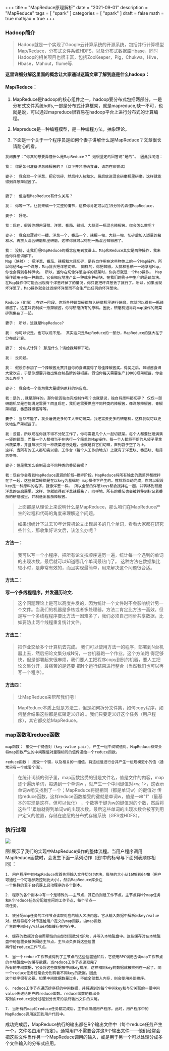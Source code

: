 +++
title = "MapReduce原理解析"
date = "2021-09-01"
description = "MapReduce"
tags = [
  "spark"
]
categories = [
  "spark"
]
draft = false
math = true
mathjax = true
+++


### Hadoop简介

>  Hadoop就是一个实现了Google云计算系统的开源系统，包括并行计算模型Map/Reduce，分布式文件系统HDFS，以及分布式数据库Hbase，同时Hadoop的相关项目也很丰富，包括ZooKeeper，Pig，Chukwa，Hive，Hbase，Mahout，flume等.

**这里详细分解这里面的概念让大家通过这篇文章了解到底是什么hadoop：**



#### Map/Reduce：

1. MapReduce是hadoop的核心组件之一，hadoop要分布式包括两部分，一是分布式文件系统hdfs,一部是分布式计算框架，就是mapreduce,缺一不可，也就是说，可以通过mapreduce很容易在hadoop平台上进行分布式的计算编程。

2. Mapreduce是一种编程模型，是一种编程方法，抽象理论。

3. 下面是一个关于一个程序员是如何个妻子讲解什么是MapReduce？文章很长请耐心的看。
```
我问妻子：“你真的想要弄懂什么是MapReduce？” 她很坚定的回答说“是的”。 因此我问道：

我： 你是如何准备洋葱辣椒酱的？（以下并非准确食谱，请勿在家尝试）

妻子： 我会取一个洋葱，把它切碎，然后拌入盐和水，最后放进混合研磨机里研磨。这样就能得到洋葱辣椒酱了。


妻子： 但这和MapReduce有什么关系？

我： 你等一下。让我来编一个完整的情节，这样你肯定可以在15分钟内弄懂MapReduce.

妻子： 好吧。

我：现在，假设你想用薄荷、洋葱、番茄、辣椒、大蒜弄一瓶混合辣椒酱。你会怎么做呢？

妻子： 我会取薄荷叶一撮，洋葱一个，番茄一个，辣椒一根，大蒜一根，切碎后加入适量的盐和水，再放入混合研磨机里研磨，这样你就可以得到一瓶混合辣椒酱了。

我： 没错，让我们把MapReduce的概念应用到食谱上。Map和Reduce其实是两种操作，我来给你详细讲解下。
Map（映射）: 把洋葱、番茄、辣椒和大蒜切碎，是各自作用在这些物体上的一个Map操作。所以你给Map一个洋葱，Map就会把洋葱切碎。 同样的，你把辣椒，大蒜和番茄一一地拿给Map，你也会得到各种碎块。 所以，当你在切像洋葱这样的蔬菜时，你执行就是一个Map操作。 Map操作适用于每一种蔬菜，它会相应地生产出一种或多种碎块，在我们的例子中生产的是蔬菜块。在Map操作中可能会出现有个洋葱坏掉了的情况，你只要把坏洋葱丢了就行了。所以，如果出现坏洋葱了，Map操作就会过滤掉坏洋葱而不会生产出任何的坏洋葱块。


Reduce（化简）:在这一阶段，你将各种蔬菜碎都放入研磨机里进行研磨，你就可以得到一瓶辣椒酱了。这意味要制成一瓶辣椒酱，你得研磨所有的原料。因此，研磨机通常将map操作的蔬菜碎聚集在了一起。

妻子： 所以，这就是MapReduce?

我： 你可以说是，也可以说不是。 其实这只是MapReduce的一部分，MapReduce的强大在于分布式计算。

妻子： 分布式计算？ 那是什么？请给我解释下吧。

我： 没问题。

我： 假设你参加了一个辣椒酱比赛并且你的食谱赢得了最佳辣椒酱奖。得奖之后，辣椒酱食谱大受欢迎，于是你想要开始出售自制品牌的辣椒酱。假设你每天需要生产10000瓶辣椒酱，你会怎么办呢？

妻子： 我会找一个能为我大量提供原料的供应商。

我：是的..就是那样的。那你能否独自完成制作呢？也就是说，独自将原料都切碎？ 仅仅一部研磨机又是否能满足需要？而且现在，我们还需要供应不同种类的辣椒酱，像洋葱辣椒酱、青椒辣椒酱、番茄辣椒酱等等。

妻子： 当然不能了，我会雇佣更多的工人来切蔬菜。我还需要更多的研磨机，这样我就可以更快地生产辣椒酱了。

我：没错，所以现在你就不得不分配工作了，你将需要几个人一起切蔬菜。每个人都要处理满满一袋的蔬菜，而每一个人都相当于在执行一个简单的Map操作。每一个人都将不断的从袋子里拿出蔬菜来，并且每次只对一种蔬菜进行处理，也就是将它们切碎，直到袋子空了为止。
这样，当所有的工人都切完以后，工作台（每个人工作的地方）上就有了洋葱块、番茄块、和蒜蓉等等。

妻子：但是我怎么会制造出不同种类的番茄酱呢？

我：现在你会看到MapReduce遗漏的阶段—搅拌阶段。MapReduce将所有输出的蔬菜碎都搅拌在了一起，这些蔬菜碎都是在以key为基础的 map操作下产生的。搅拌将自动完成，你可以假设key是一种原料的名字，就像洋葱一样。 所以全部的洋葱keys都会搅拌在一起，并转移到研磨洋葱的研磨器里。这样，你就能得到洋葱辣椒酱了。同样地，所有的番茄也会被转移到标记着番茄的研磨器里，并制造出番茄辣椒酱。
```

> 上面都是从理论上来说明什么是MapReduce，那么咱们在MapReduce产生的过程和代码的角度来理解这个问题。

> 如果想统计下过去10年计算机论文出现最多的几个单词，看看大家都在研究些什么，那收集好论文后，该怎么办呢？ 

#### 方法一：
> 我可以写一个小程序，把所有论文按顺序遍历一遍，统计每一个遇到的单词的出现次数，最后就可以知道哪几个单词最热门了。 这种方法在数据集比较小时，是非常有效的，而且实现最简单，用来解决这个问题很合适。 

#### 方法二：
**写一个多线程程序，并发遍历论文.**
> 这个问题理论上是可以高度并发的，因为统计一个文件时不会影响统计另一个文件。当我们的机器是多核或者多处理器，方法二肯定比方法一高效。但是写一个多线程程序要比方法一困难多了，我们必须自己同步共享数据，比如要防止两个线程重复统计文件。 

#### 方法三：
> 把作业交给多个计算机去完成。 
我们可以使用方法一的程序，部署到N台机器上去，然后把论文集分成N份，一台机器跑一个作业。这个方法跑
得足够快，但是部署起来很麻烦，我们要人工把程序copy到别的机器，要人工把论文集分开，最痛苦的是还要
把N个运行结果进行整合（当然我们也可以再写一个程序）。 

#### 方法四：
> 让MapReduce来帮帮我们吧！ 

> MapReduce本质上就是方法三，但是如何拆分文件集，如何copy程序，如何整合结果这些都是框架定义好的
。我们只要定义好这个任务（用户程序），其它都交给MapReduce。


### map函数和reduce函数　
```　
map函数： 接受一个键值对（key-value pair），产生一组中间键值对。MapReduce框架会将map函数产生的中间键值对里键相同的值传递给一个reduce函数。 

reduce函数： 接受一个键，以及相关的一组值，将这组值进行合并产生一组规模更小的值（通常只有一个或零个值）。 
```

> 在统计词频的例子里，map函数接受的键是文件名，值是文件的内容，map逐个遍历单词，每遇到一个单词w
 ，就产生一个中间键值对<w, 1>，这表示单词w咱又找到了一个；MapReduce将键相同（都是单词w）的键值对
传给reduce函数，这样reduce函数接受的键就是单词w，值是一串"1"（最基本的实现是这样，但可以优化）
，个数等于键为w的键值对的个数，然后将这些“1”累加就得到单词w的出现次数。最后这些单词的出现次数会被写到用户定义的位置，存储在底层的分布式存储系统（GFS或HDFS）。



### 执行过程
![](https://markdown-1258220306.cos.ap-shenzhen-fsi.myqcloud.com/img/map-reduce.png)

图1展示了我们的实现中MapReduce操作的整体流程。当用户程序调用MapReduce函数时，会发生下面一系列动作（图1中的标号与下面列表顺序相同）：


```
1. 用户程序中的MapReduce库首先将输入文件切分为M块，每块的大小从16MB到64MB（用户可通过一个可选参数控制此大小）。然后MapReduce库会在
一个集群的若干台机器上启动程序的多个副本。

2. 程序的各个副本中有一个是特殊的——主节点，其它的则是工作节点。主节点将M个map任务和R个reduce任务分配给空闲的工作节点，每个节点一
项任务。

3. 被分配map任务的工作节点读取对应的输入区块内容。它从输入数据中解析出key/value对，然后将每个对传递给用户定义的map函数。由map函数
产生的中间key/value对都缓存在内存中。

4. 缓存的数据对会被周期性的由划分函数分成R块，并写入本地磁盘中。这些缓存对在本地磁盘中的位置会被传回给主节点，主节点负责将这些位置
再传给reduce工作节点。

5. 当一个reduce工作节点得到了主节点的这些位置通知后，它使用RPC调用去读map工作节点的本地磁盘中的缓存数据。当reduce工作节点读取完了
所有的中间数据，它会将这些数据按中间key排序，这样相同key的数据就被排列在一起了。同一个reduce任务经常会分到有着不同key的数据，因此
这个排序很有必要。如果中间数据数量过多，不能全部载入内存，则会使用外部排序。

6. reduce工作节点遍历排序好的中间数据，并将遇到的每个中间key和与它关联的一组中间value传递给用户的reduce函数。reduce函数的输出会
写到由reduce划分过程划分出来的最终输出文件的末尾。

7. 当所有的map和reduce任务都完成后，主节点唤醒用户程序。此时，用户程序中的MapReduce调用返回到用户代码中。
```


成功完成后，MapReduce执行的输出都在R个输出文件中（每个reduce任务产生一个，文件名由用户指定）。通常用户不需要合并这R个输出文件——他们经常会把这些文件当作另一个MapReduce调用的输入，或是用于另一个可以处理分成多个文件输入的分布式应用。